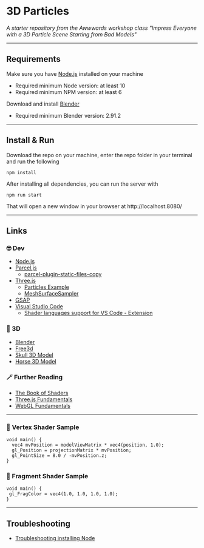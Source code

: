 # 3D Particles
*A starter repository from the Awwwards workshop class "Impress Everyone with a 3D Particle Scene Starting from Bad Models"*

---
## Requirements
Make sure you have [Node.js](https://nodejs.org/it/) installed on your machine
- Required minimum Node version: at least 10
- Required minimum NPM version: at least 6

Download and install [Blender](https://www.blender.org/)
- Required minimum Blender version: 2.91.2

---
## Install & Run
Download the repo on your machine, enter the repo folder in your terminal and run the following

```
npm install
```

After installing all dependencies, you can run the server with
```
npm run start
```
That will open a new window in your browser at http://localhost:8080/

---
## Links
### 🤓 Dev
- [Node.js](https://nodejs.org/it/)
- [Parcel.js](https://parceljs.org/)
  - [parcel-plugin-static-files-copy](https://www.npmjs.com/package/parcel-plugin-static-files-copy)
- [Three.js](https://threejs.org/)
  - [Particles Example](https://threejs.org/examples/?q=particles#webgl_buffergeometry_custom_attributes_particles)
  - [MeshSurfaceSampler](https://threejs.org/docs/#examples/en/math/MeshSurfaceSampler)
- [GSAP](https://greensock.com/gsap/)
- [Visual Studio Code](https://code.visualstudio.com/)
  - [Shader languages support for VS Code - Extension](https://marketplace.visualstudio.com/items?itemName=slevesque.shader)

### 🗿 3D
- [Blender](https://www.blender.org/)
- [Free3d](https://free3d.com/)
- [Skull 3D Model](https://free3d.com/3d-model/skull-v3--785914.html)
- [Horse 3D Model](https://free3d.com/3d-model/american-paint-horse-nuetral-v1--575385.html)

### 🪄 Further Reading
- [The Book of Shaders](https://thebookofshaders.com/)
- [Three.js Fundamentals](https://threejsfundamentals.org/)
- [WebGL Fundamentals](https://webglfundamentals.org/)

---

### 📝 Vertex Shader Sample
``` 
void main() {
  vec4 mvPosition = modelViewMatrix * vec4(position, 1.0);
  gl_Position = projectionMatrix * mvPosition;
  gl_PointSize = 8.0 / -mvPosition.z;
}
```

### 📝 Fragment Shader Sample
``` 
void main() {
 gl_FragColor = vec4(1.0, 1.0, 1.0, 1.0);
}
```

---

## Troubleshooting
- [Troubleshooting installing Node](https://github.com/mattdesl/bartlett-dfpi/blob/362ac5b0ef5d195114f496284f11798b2ca0fd05/guides/node-and-npm.md#troubleshooting-eaccess-errors)
